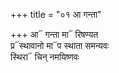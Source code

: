 +++
title = "०१ आ गन्ता"

+++
आ᳓ गन्ता मा᳓ रिषण्यत  
प्र᳓स्थावानो मा᳓प स्थाता समन्यवः  
स्थिरा᳓ चिन् नमयिष्णवः